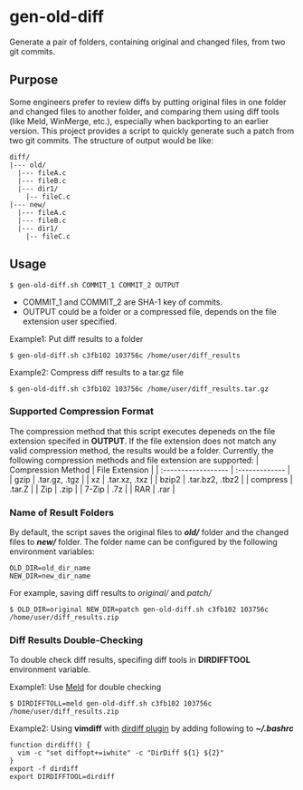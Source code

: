 # gen-old-diff
Generate a pair of folders, containing original and changed files, from two git commits.

## Purpose
Some engineers prefer to review diffs by putting original files in one folder and changed files to another folder, and comparing them using diff tools (like Meld, WinMerge, etc.), especially when backporting to an earlier version.
This project provides a script to quickly generate such a patch from two git commits.
The structure of output would be like:
```
diff/
|--- old/
  |--- fileA.c
  |--- fileB.c
  |--- dir1/
    |-- fileC.c
|--- new/
  |--- fileA.c
  |--- fileB.c
  |--- dir1/
    |-- fileC.c
```

## Usage
```console
$ gen-old-diff.sh COMMIT_1 COMMIT_2 OUTPUT
```
* COMMIT_1 and COMMIT_2 are SHA-1 key of commits.
* OUTPUT could be a folder or a compressed file, depends on the file extension user specified.

Example1: Put diff results to a folder
```console
$ gen-old-diff.sh c3fb102 103756c /home/user/diff_results
```
Example2: Compress diff results to a tar.gz file
```console
$ gen-old-diff.sh c3fb102 103756c /home/user/diff_results.tar.gz
```

### Supported Compression Format
The compression method that this script executes depeneds on the file extension specifed in **OUTPUT**.
If the file extension does not match any valid compression method, the results would be a folder.
Currently, the following compression methods and file extension are supported:
| Compression Method  | File Extension |
| :------------------ | :------------- |
| gzip | .tar.gz, .tgz |
| xz | .tar.xz, .txz |
| bzip2 | .tar.bz2, .tbz2 |
| compress | .tar.Z |
| Zip | .zip |
| 7-Zip | .7z |
| RAR | .rar |

### Name of Result Folders
By default, the script saves the original files to **_old/_** folder and the changed files to **_new/_** folder.
The folder name can be configured by the following environment variables:
```
OLD_DIR=old_dir_name
NEW_DIR=new_dir_name
```
For example, saving diff results to _original/_ and _patch/_
```console
$ OLD_DIR=original NEW_DIR=patch gen-old-diff.sh c3fb102 103756c /home/user/diff_results.zip
```

### Diff Results Double-Checking
To double check diff results, specifing diff tools in **DIRDIFFTOOL** environment variable.

Example1: Use [Meld](https://meldmerge.org/) for double checking
```console
$ DIRDIFFTOLL=meld gen-old-diff.sh c3fb102 103756c /home/user/diff_results.zip
```
Example2: Using **vimdiff** with [dirdiff plugin](https://github.com/will133/vim-dirdiff) by adding following to **_~/.bashrc_**
```
function dirdiff() {
  vim -c "set diffopt+=iwhite" -c "DirDiff ${1} ${2}"
}
export -f dirdiff
export DIRDIFFTOOL=dirdiff
```
